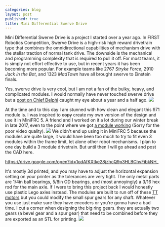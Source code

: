```yaml
---
categories: blog
layout: post
published: true
title: Mini Differential Swerve Drive
---
```

Mini Differential Swerve Drive is a project I started over a year ago. In FIRST Robotics Competition, Swerve Drive is a high-risk high reward drivetrain type that combines the omnidirectional capabilities of mechanism drive with the stellar traction of normal tank drive. The downside is the mechanical and programming complexity that is required to pull it off. For most teams, it is simply not effort effective to use, but in recent years it has been becoming more popular. For example teams like 2767 _Stryke Force_, 2910 _Jack in the Bot_, and 1323 _MadTown_ have all brought swerve to Einstein finals.

Yes, swerve drive is very cool, but I am not a fan of the bulky, heavy, and complicated modules. I would normally have never touched swerve drive but a [post on Chief Delphi](https://www.chiefdelphi.com/t/pic-differential-swerve-module-971/160525) caught my eye about a year and a half ago.
![]({{site.baseurl}}/images/87184d96156d92dc88a3e1ce8f5b0717c6e520d9_2_1035x750.jpeg)

At the time and to this day I am stunned with how clean and elegant this 971 module is. I was inspired to ~~copy~~ create my own version of the design and use it in MiniFRC 5. A friend and I worked on it a lot during our winter break in late 2017, even to the point where we got [a module working](https://youtu.be/14knHvExIa4) (Sorry for the poor video quality).
![]({{site.baseurl}}/images/DiffPic2.png)
We didn't end up using it in MiniFRC 5 because the modules are quite large, it would have been too much to try to fit even 3 modules within the frame limit, let alone other robot mechanisms. I plan to one day build a 3 module drivetrain. But until then I will go ahead and post the CAD here.

https://drive.google.com/open?id=1odAfKXtke28jzhcQ9p3HLBChvFibkNH_

It's mostly 3d printed, and you may have to adjust the horizontal expansion setting on your printer as the tolerances are very tight. The only metal parts are 1/4in ball bearings, 5/8in OD bearings, and (most annoyingly) a 3/16 hex rod for the main axle. If I were to bring this project back I would honestly use plastic Lego axles instead. The modules are built to run off of these [TT motors](https://www.aliexpress.com/item/TT-Motor-Smart-Car-Robot-Gear-Motor-for-Arduino-Free-Shipping-Wholesale/32642267017.html?spm=2114.search0604.3.3.762d2c77fhf1WS&s=p&ws_ab_test=searchweb0_0,searchweb201602_7_10065_10130_10068_10890_10547_319_10546_317_10548_10545_10696_453_10084_454_10083_10618_10307_537_536_10059_10884_10887_321_322_10103,searchweb201603_35,ppcSwitch_0&algo_expid=60a2a1c4-a1a0-4011-8f93-847c8594bbe1-0&algo_pvid=60a2a1c4-a1a0-4011-8f93-847c8594bbe1) but you could modify the small spur gears for any shaft. Whatever you use just make sure they have encoders or you’re gonna have a bad time. I cut a corner when designing the big ring gears. they are actually two gears (a bevel gear and a spur gear) that need to be combined before they are exported as an STL for printing.
![]({{site.baseurl}}/images/DiffPic1.png)
